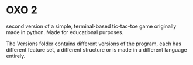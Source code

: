 # OXO 2
second version of a simple, terminal-based tic-tac-toe game originally made in python.
Made for educational purposes.

The Versions folder contains different versions of the program,
each has different feature set, a different structure or is made in a different language entirely.
